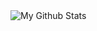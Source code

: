 <img src="https://github-readme-stats.vercel.app/api?username=AbrahamRamosM&count_private=true&theme=dark&count_private=true?show_icons=true" alt="My Github Stats">
